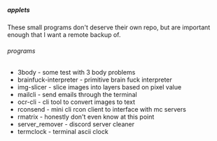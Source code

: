 ##### applets

These small programs don't deserve their own repo, but are important enough that I want a remote backup of.

###### programs
* 3body - some test with 3 body problems
* brainfuck-interpreter - primitive brain fuck interpreter
* img-slicer - slice images into layers based on pixel value
* mailcli - send emails through the terminal
* ocr-cli - cli tool to convert images to text
* rconsend - mini cli rcon client to interface with mc servers
* rmatrix - honestly don't even know at this point
* server_remover - discord server cleaner
* termclock - terminal ascii clock
